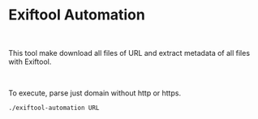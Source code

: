 # Exiftool Automation

<br>

This tool make download all files of URL and extract metadata of all files with Exiftool.

<br>

To execute, parse just domain without http or https.

```
./exiftool-automation URL
```

